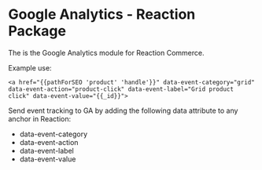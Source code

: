# Google Analytics - Reaction Package

The is the Google Analytics module for Reaction Commerce.

Example use:

    <a href="{{pathForSEO 'product' 'handle'}}" data-event-category="grid" data-event-action="product-click" data-event-label="Grid product click" data-event-value="{{_id}}">

Send event tracking to GA by adding the following data attribute to any anchor in Reaction:

* data-event-category
* data-event-action
* data-event-label
* data-event-value


